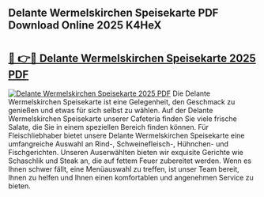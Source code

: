 ## Delante Wermelskirchen Speisekarte PDF Download Online 2025 K4HeX

# <h2><a href="http://gccy9t.nevu.top/?p=Delante+Wermelskirchen+Speisekarte">🔗 👉🔴 Delante Wermelskirchen Speisekarte 2025 PDF</a></h2>

[![Delante Wermelskirchen Speisekarte 2025 PDF](https://i.imgur.com/dBaPXMq.png)](http://gccy9t.nevu.top/?p=Delante+Wermelskirchen+Speisekarte)
Die Delante Wermelskirchen Speisekarte ist eine Gelegenheit, den Geschmack zu genießen und etwas für sich selbst zu wählen. Auf der Delante Wermelskirchen Speisekarte unserer Cafeteria finden Sie viele frische Salate, die Sie in einem speziellen Bereich finden können. Für Fleischliebhaber bietet unsere Delante Wermelskirchen Speisekarte eine umfangreiche Auswahl an Rind-, Schweinefleisch-, Hühnchen- und Fischgerichten. Unseren Auserwählten bieten wir exquisite Gerichte wie Schaschlik und Steak an, die auf fettem Feuer zubereitet werden. Wenn es Ihnen schwer fällt, eine Menüauswahl zu treffen, ist unser Team bereit, Ihnen zu helfen und Ihnen einen komfortablen und angenehmen Service zu bieten.
